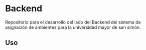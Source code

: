 # Backend
Repositorio para el desarrollo del lado del Backend del sistema de asignación de ambientes para la universidad mayor de san simón.

## Uso
